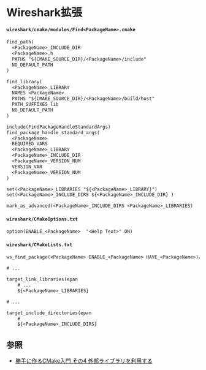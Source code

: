# Wireshark拡張
#### `wireshark/cmake/modules/Find<PackageName>.cmake`

```txt
find_path(
  <PackageName>_INCLUDE_DIR
  <PackageName>.h
  PATHS "${CMAKE_SOURCE_DIR}/<PackageName>/include"
  NO_DEFAULT_PATH
)

find_library(
  <PackageName>_LIBRARY
  NAMES <PackageName>
  PATHS "${CMAKE_SOURCE_DIR}/<PackageName>/build/host"
  PATH_SUFFIXES lib
  NO_DEFAULT_PATH
)

include(FindPackageHandleStandardArgs)
find_package_handle_standard_args(
  <PackageName>
  REQUIRED_VARS
  <PackageName>_LIBRARY
  <PackageName>_INCLUDE_DIR
  <PackageName>_VERSION_NUM
  VERSION_VAR
  <PackageName>_VERSION_NUM
)

set(<PackageName>_LIBRARIES "${<PackageName>_LIBRARY}")
set(<PackageName>_INCLUDE_DIRS ${<PackageName>_INCLUDE_DIR} )

mark_as_advanced(<PackageName>_INCLUDE_DIRS <PackageName>_LIBRARIES)
```

#### `wireshark/CMakeOptions.txt`
```txt
option(ENABLE_<PackageName>  "<Help Text>" ON)
```

#### `wireshark/CMakeLists.txt`

```txt
ws_find_package(<PackageName> ENABLE_<PackageName> HAVE_<PackageName>)↲

# ...

target_link_libraries(epan
    # ...
    ${<PackageName>_LIBRARIES}

# ...

target_include_directories(epan
    #
    ${<PackageName>_INCLUDE_DIRS}
```

## 参照
- [勝手に作るCMake入門 その4 外部ライブラリを利用する](https://kamino.hatenablog.com/entry/cmake_tutorial4)
